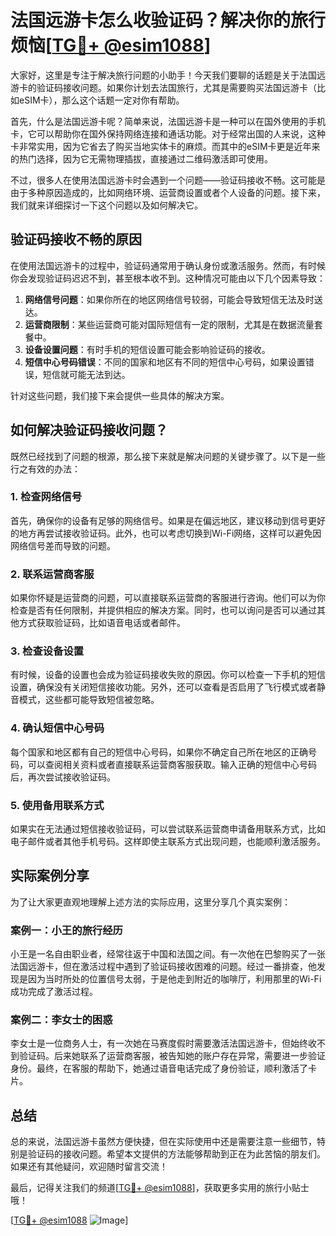 # 法国远游卡怎么收验证码？解决你的旅行烦恼[[TG💪+ @esim1088](https://t.me/s/esim1088)]

大家好，这里是专注于解决旅行问题的小助手！今天我们要聊的话题是关于法国远游卡的验证码接收问题。如果你计划去法国旅行，尤其是需要购买法国远游卡（比如eSIM卡），那么这个话题一定对你有帮助。

首先，什么是法国远游卡呢？简单来说，法国远游卡是一种可以在国外使用的手机卡，它可以帮助你在国外保持网络连接和通话功能。对于经常出国的人来说，这种卡非常实用，因为它省去了购买当地实体卡的麻烦。而其中的eSIM卡更是近年来的热门选择，因为它无需物理插拔，直接通过二维码激活即可使用。

不过，很多人在使用法国远游卡时会遇到一个问题——验证码接收不畅。这可能是由于多种原因造成的，比如网络环境、运营商设置或者个人设备的问题。接下来，我们就来详细探讨一下这个问题以及如何解决它。

## 验证码接收不畅的原因

在使用法国远游卡的过程中，验证码通常用于确认身份或激活服务。然而，有时候你会发现验证码迟迟不到，甚至根本收不到。这种情况可能由以下几个因素导致：

1. **网络信号问题**：如果你所在的地区网络信号较弱，可能会导致短信无法及时送达。
2. **运营商限制**：某些运营商可能对国际短信有一定的限制，尤其是在数据流量套餐中。
3. **设备设置问题**：有时手机的短信设置可能会影响验证码的接收。
4. **短信中心号码错误**：不同的国家和地区有不同的短信中心号码，如果设置错误，短信就可能无法到达。

针对这些问题，我们接下来会提供一些具体的解决方案。

## 如何解决验证码接收问题？

既然已经找到了问题的根源，那么接下来就是解决问题的关键步骤了。以下是一些行之有效的办法：

### 1. 检查网络信号

首先，确保你的设备有足够的网络信号。如果是在偏远地区，建议移动到信号更好的地方再尝试接收验证码。此外，也可以考虑切换到Wi-Fi网络，这样可以避免因网络信号差而导致的问题。

### 2. 联系运营商客服

如果你怀疑是运营商的问题，可以直接联系运营商的客服进行咨询。他们可以为你检查是否有任何限制，并提供相应的解决方案。同时，也可以询问是否可以通过其他方式获取验证码，比如语音电话或者邮件。

### 3. 检查设备设置

有时候，设备的设置也会成为验证码接收失败的原因。你可以检查一下手机的短信设置，确保没有关闭短信接收功能。另外，还可以查看是否启用了飞行模式或者静音模式，这些都可能导致短信被忽略。

### 4. 确认短信中心号码

每个国家和地区都有自己的短信中心号码，如果你不确定自己所在地区的正确号码，可以查阅相关资料或者直接联系运营商客服获取。输入正确的短信中心号码后，再次尝试接收验证码。

### 5. 使用备用联系方式

如果实在无法通过短信接收验证码，可以尝试联系运营商申请备用联系方式，比如电子邮件或者其他手机号码。这样即使主联系方式出现问题，也能顺利激活服务。

## 实际案例分享

为了让大家更直观地理解上述方法的实际应用，这里分享几个真实案例：

### 案例一：小王的旅行经历

小王是一名自由职业者，经常往返于中国和法国之间。有一次他在巴黎购买了一张法国远游卡，但在激活过程中遇到了验证码接收困难的问题。经过一番排查，他发现是因为当时所处的位置信号太弱，于是他走到附近的咖啡厅，利用那里的Wi-Fi成功完成了激活过程。

### 案例二：李女士的困惑

李女士是一位商务人士，有一次她在马赛度假时需要激活法国远游卡，但始终收不到验证码。后来她联系了运营商客服，被告知她的账户存在异常，需要进一步验证身份。最终，在客服的帮助下，她通过语音电话完成了身份验证，顺利激活了卡片。

## 总结

总的来说，法国远游卡虽然方便快捷，但在实际使用中还是需要注意一些细节，特别是验证码的接收问题。希望本文提供的方法能够帮助到正在为此苦恼的朋友们。如果还有其他疑问，欢迎随时留言交流！

最后，记得关注我们的频道[[TG💪+ @esim1088](https://t.me/s/esim1088)]，获取更多实用的旅行小贴士哦！

[[TG💪+ @esim1088](https://t.me/s/esim1088) ![Image](https://i.postimg.cc/4NQfJmqS/Snipaste-2025-05-13-00-14-12.png)]